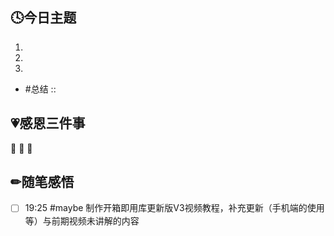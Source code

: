 ## 🕓今日主题
1. 
2. 
3. 
- #总结 :: 

## 💗感恩三件事
🥇 
🥈 
🥉 

## ✏随笔感悟
- [ ] 19:25 #maybe 制作开箱即用库更新版V3视频教程，补充更新（手机端的使用等）与前期视频未讲解的内容